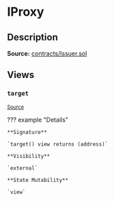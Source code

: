 # IProxy

## Description

**Source:** [contracts/Issuer.sol](https://github.com/Synthetixio/synthetix/tree/v2.100.0/contracts/Issuer.sol)

## Views

### `target`

<sub>[Source](https://github.com/Synthetixio/synthetix/tree/v2.100.0/contracts/Issuer.sol#L31)</sub>

??? example "Details"

    **Signature**

    `target() view returns (address)`

    **Visibility**

    `external`

    **State Mutability**

    `view`
